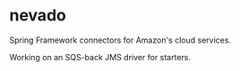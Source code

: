 nevado
======

Spring Framework connectors for Amazon's cloud services.

Working on an SQS-back JMS driver for starters.
